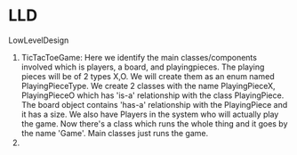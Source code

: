 # LLD
LowLevelDesign

1. TicTacToeGame: Here we identify the main classes/components involved which is players, a board, and playingpieces. The playing pieces will be of 2 types X,O. We will create them as an enum named PlayingPieceType. We create 2 classes with the name PlayingPieceX, PlayingPieceO which has 'is-a' relationship with the class PlayingPiece. The board  object contains 'has-a' relationship with the PlayingPiece and it has a size. We also have Players in the system who will actually play the game. Now there's a class which runs the whole thing and it goes by the name 'Game'. Main classes just runs the game. 
2. 
